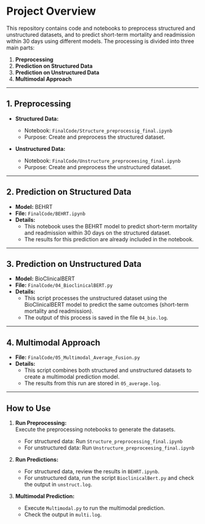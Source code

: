 # Project Overview

This repository contains code and notebooks to preprocess structured and unstructured datasets, and to predict short-term mortality and readmission within 30 days using different models. The processing is divided into three main parts:

1. **Preprocessing**  
2. **Prediction on Structured Data**  
3. **Prediction on Unstructured Data**  
4. **Multimodal Approach**

---

## 1. Preprocessing

- **Structured Data:**  
  - Notebook: `FinalCode/Structure_preprocessig_final.ipynb`  
  - Purpose: Create and preprocess the structured dataset.

- **Unstructured Data:**  
  - Notebook: `FinalCode/Unstructure_preproceesing_final.ipynb`  
  - Purpose: Create and preprocess the unstructured dataset.

---

## 2. Prediction on Structured Data

- **Model:** BEHRT  
- **File:** `FinalCode/BEHRT.ipynb`  
- **Details:**  
  - This notebook uses the BEHRT model to predict short-term mortality and readmission within 30 days on the structured dataset.  
  - The results for this prediction are already included in the notebook.

---

## 3. Prediction on Unstructured Data

- **Model:** BioClinicalBERT  
- **File:** `FinalCode/04_BioclinicalBERT.py`  
- **Details:**  
  - This script processes the unstructured dataset using the BioClinicalBERT model to predict the same outcomes (short-term mortality and readmission).  
  - The output of this process is saved in the file `04_bio.log`.

---

## 4. Multimodal Approach

- **File:** `FinalCode/05_Multimodal_Average_Fusion.py`  
- **Details:**  
  - This script combines both structured and unstructured datasets to create a multimodal prediction model.  
  - The results from this run are stored in `05_average.log`.

---

## How to Use

1. **Run Preprocessing:**  
   Execute the preprocessing notebooks to generate the datasets.
   - For structured data: Run `Structure_preprocessing_final.ipynb`
   - For unstructured data: Run `Unstructure_preproceesing_final.ipynb`

2. **Run Predictions:**
   - For structured data, review the results in `BEHRT.ipynb`.
   - For unstructured data, run the script `BioclinicalBert.py` and check the output in `unstruct.log`.

3. **Multimodal Prediction:**
   - Execute `Multimodal.py` to run the multimodal prediction.  
   - Check the output in `multi.log`.


